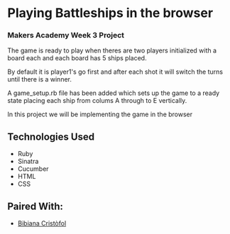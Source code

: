 # Playing Battleships in the browser

### Makers Academy Week 3 Project

The game is ready to play when theres are two players initialized with a board each and each board has 5 ships placed. 

By default it is player1's go first and after each shot it will switch the turns until there is a winner. 

A game_setup.rb file has been added which sets up the game to a ready state placing each ship from colums A through to E vertically. 

In this project we will be implementing the game in the browser

## Technologies Used

- Ruby
- Sinatra
- Cucumber
- HTML
- CSS

## Paired With:

- [Bibiana Cristòfol](https://github.com/BibianaC)
	
